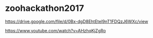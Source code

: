 # zoohackathon2017
https://drive.google.com/file/d/0Bx-dgD8EhtEtel9nT1FDQzJ6WXc/view


https://www.youtube.com/watch?v=AHzhqKjZgRo

